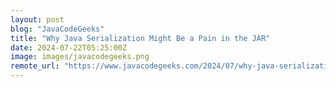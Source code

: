 ```yaml
---
layout: post
blog: "JavaCodeGeeks"
title: "Why Java Serialization Might Be a Pain in the JAR"
date: 2024-07-22T05:25:00Z
image: images/javacodegeeks.png
remote_url: "https://www.javacodegeeks.com/2024/07/why-java-serialization-might-be-a-pain-in-the-jar.html"
---
```


